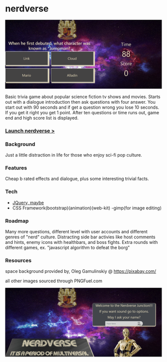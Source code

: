 # nerdverse

![](images/screenshot1.png)

Basic trivia game about popular science fiction tv shows and movies. Starts out with a dialogue introduction then ask questions with four answer. You start out with 90 seconds and if get a question wrong you lose 10 seconds. If you get it right you get 1 point. After ten questions or time runs out, game end and high score list is displayed. 

### [Launch nerdverse >](https://geertza.github.io/NerdVerse/)


### Background
Just a little distraction in life for those who enjoy sci-fi pop culture.

### Features
Cheap b rated effects and dialogue, plus some interesting trivial facts.

### Tech


- [JQuery, maybe](https://jquery.com/)
- CSS Framework(bootstrap)(animation)(web-kit)
-gimp(for image editing) 


### Roadmap 
Many more questions, different level with  user accounts and different genres of "nerd" culture. Distracting side bar activies like host comments and hints, enemy icons with healthbars, and boss fights. Extra rounds with different games, ex. "javascript algorithm to defeat the borg" 

### Resources
space background provided by,
Oleg Gamulinskiy       @      https://pixabay.com/

all other images sourced through       PNGFuel.com

![](images/screenshot2.png)